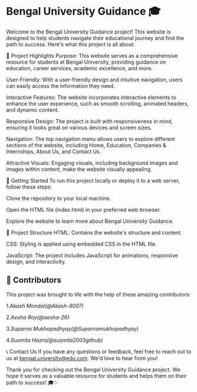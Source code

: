 # Bengal University Guidance 🎓
Welcome to the Bengal University Guidance project! This website is designed to help students navigate their educational journey and find the path to success. Here's what this project is all about:

🌟 Project Highlights
Purpose: This website serves as a comprehensive resource for students at Bengal University, providing guidance on education, career services, academic excellence, and more.

User-Friendly: With a user-friendly design and intuitive navigation, users can easily access the information they need.

Interactive Features: The website incorporates interactive elements to enhance the user experience, such as smooth scrolling, animated headers, and dynamic content.

Responsive Design: The project is built with responsiveness in mind, ensuring it looks great on various devices and screen sizes.

Navigation: The top navigation menu allows users to explore different sections of the website, including Home, Education, Companies & Internships, About Us, and Contact Us.

Attractive Visuals: Engaging visuals, including background images and images within content, make the website visually appealing.

🚀 Getting Started
To run this project locally or deploy it to a web server, follow these steps:

Clone the repository to your local machine.

Open the HTML file (index.html) in your preferred web browser.

Explore the website to learn more about Bengal University Guidance.

📁 Project Structure
HTML: Contains the website's structure and content.

CSS: Styling is applied using embedded CSS in the HTML file.

JavaScript: The project includes JavaScript for animations, responsive design, and interactivity.
## 📝 Contributors
This project was brought to life with the help of these amazing contributors:
>
 1.*Akash Mondal(@Akash-9007)*
   > 
 2.*Aesha Roy(@aesha-26)*
   > 
 3.*Suparna Mukhopadhyay(@Suparnamukhopadhyay)*
   >
 4.*Susmita Hazra(@susmita2003github)*

📞 Contact Us
If you have any questions or feedback, feel free to reach out to us at bengal.university@edu.com. We'd love to hear from you!

Thank you for checking out the Bengal University Guidance project. We hope it serves as a valuable resource for students and helps them on their path to success! 🎓✨
